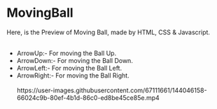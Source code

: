 # MovingBall
Here, is the Preview of Moving Ball, made by HTML, CSS & Javascript. 
<br>
<br>
<ul>
<li>ArrowUp:- For moving the Ball Up.
<li>ArrowDown:- For moving the Ball Down.
<li>ArrowLeft:- For moving the Ball Left.
<li>ArrowRight:- For moving the Ball Right.
</ol>
<br><br>
https://user-images.githubusercontent.com/67111661/144046158-66024c9b-80ef-4b1d-86c0-ed8be45ce85e.mp4
